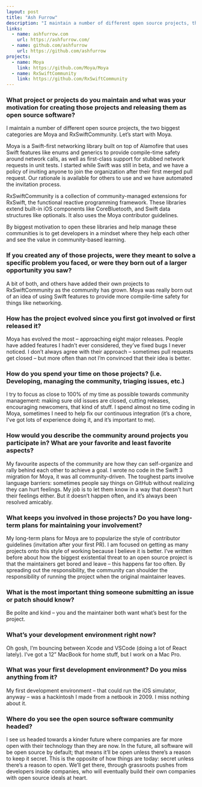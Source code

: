 ```yaml
---
layout: post
title: "Ash Furrow"
description: "I maintain a number of different open source projects, the two biggest categories are Moya and RxSwiftCommunity."
links:
  - name: ashfurrow.com
    url: https://ashfurrow.com/
  - name: github.com/ashfurrow
    url: https://github.com/ashfurrow
projects:
  - name: Moya
    link: https://github.com/Moya/Moya
  - name: RxSwiftCommunity
    link: https://github.com/RxSwiftCommunity
---
```


### What project or projects do you maintain and what was your motivation for creating those projects and releasing them as open source software?

I maintain a number of different open source projects, the two biggest
categories are Moya and RxSwiftCommunity. Let’s start with Moya.

Moya is a Swift-first networking library built on top of Alamofire that uses
Swift features like enums and generics to provide compile-time safety around
network calls, as well as first-class support for stubbed network requests in
unit tests. I started while Swift was still in beta, and we have a policy of
inviting anyone to join the organization after their first merged pull request.
Our rationale is available for others to use and we have automated the
invitation process.

RxSwiftCommunity is a collection of community-managed extensions for RxSwift,
the functional reactive programming framework. These libraries extend built-in
iOS components like CoreBluetooth, and Swift data structures like optionals. It
also uses the Moya contributor guidelines.

By biggest motivation to open these libraries and help manage these communities
is to get developers in a mindset where they help each other and see the value
in community-based learning.

### If you created any of those projects, were they meant to solve a specific problem you faced, or were they born out of a larger opportunity you saw?

A bit of both, and others have added their own projects to RxSwiftCommunity as
the community has grown. Moya was really born out of an idea of using Swift
features to provide more compile-time safety for things like networking.

### How has the project evolved since you first got involved or first released it?

Moya has evolved the most – approaching eight major releases. People have added
features I hadn’t ever considered, they’ve fixed bugs I never noticed. I don’t
always agree with their approach – sometimes pull requests get closed – but more
often than not I’m convinced that their idea is better.

### How do you spend your time on those projects? (i.e. Developing, managing the community, triaging issues, etc.)

I try to focus as close to 100% of my time as possible towards community
management: making sure old issues are closed, cutting releases, encouraging
newcomers, that kind of stuff. I spend almost no time coding in Moya, sometimes
I need to help fix our continuous integration (it’s a chore, I’ve got lots of
experience doing it, and it’s important to me).

### How would you describe the community around projects you participate in? What are your favorite and least favorite aspects?

My favourite aspects of the community are how they can self-organize and rally
behind each other to achieve a goal. I wrote no code in the Swift 3 migration
for Moya, it was all community-driven. The toughest parts involve language
barriers: sometimes people say things on GitHub without realizing they can hurt
feelings. My job is to let them know in a way that doesn’t hurt their feelings
either. But it doesn’t happen often, and it’s always been resolved amicably.

### What keeps you involved in those projects? Do you have long-term plans for maintaining your involvement?

My long-term plans for Moya are to popularize the style of contributor
guidelines (invitation after your first PR). I am focused on getting as many
projects onto this style of working because I believe it is better. I’ve written
before about how the biggest existential threat to an open source project is
that the maintainers get bored and leave – this happens far too often. By
spreading out the responsibility, the community can shoulder the responsibility
of running the project when the original maintainer leaves.

### What is the most important thing someone submitting an issue or patch should know?

Be polite and kind – you and the maintainer both want what’s best for the
project.

### What’s your development environment right now?

Oh gosh, I’m bouncing between Xcode and VSCode (doing a lot of React lately).
I’ve got a 12” MacBook for home stuff, but I work on a Mac Pro.

### What was your first development environment? Do you miss anything from it?

My first development environment – that could run the iOS simulator, anyway –
was a hackintosh I made from a netbook in 2009. I miss nothing about it.

### Where do you see the open source software community headed?

I see us headed towards a kinder future where companies are far more open with
their technology than they are now. In the future, all software will be open
source by default; that means it’ll be open unless there’s a reason to keep it
secret. This is the opposite of how things are today: secret unless there’s a
reason to open. We’ll get there, through grassroots pushes from developers
inside companies, who will eventually build their own companies with open source
ideals at heart.
